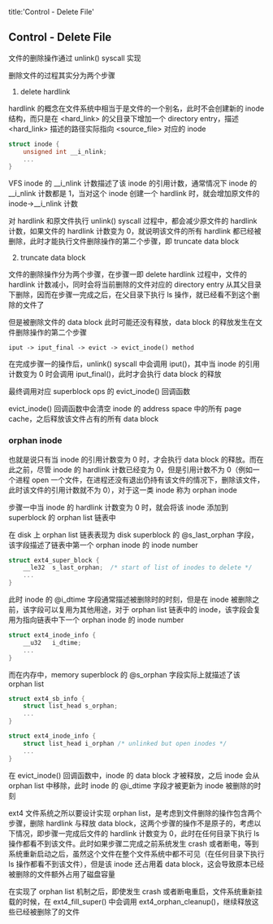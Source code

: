 title:'Control - Delete File'
## Control - Delete File

文件的删除操作通过 unlink() syscall 实现

删除文件的过程其实分为两个步骤

1. delete hardlink

hardlink 的概念在文件系统中相当于是文件的一个别名，此时不会创建新的 inode 结构，而只是在 <hard_link> 的父目录下增加一个 directory entry，描述 <hard_link> 描述的路径实际指向 <source_file> 对应的 inode

```c
struct inode {
	unsigned int __i_nlink;
	...
}
```

VFS inode 的 __i_nlink 计数描述了该 inode 的引用计数，通常情况下 inode 的 __i_nlink 计数都是 1，当对这个 inode 创建一个 hardlink 时，就会增加原文件的 inode->__i_nlink 计数


对 hardlink 和原文件执行 unlink() syscall 过程中，都会减少原文件的 hardlink 计数，如果文件的 hardlink 计数变为 0，就说明该文件的所有 hardlink 都已经被删除，此时才能执行文件删除操作的第二个步骤，即 truncate data block


2. truncate data block

文件的删除操作分为两个步骤，在步骤一即 delete hardlink 过程中，文件的 hardlink 计数减小，同时会将当前删除的文件对应的 directory entry 从其父目录下删除，因而在步骤一完成之后，在父目录下执行 ls 操作，就已经看不到这个删除的文件了

但是被删除文件的 data block 此时可能还没有释放，data block 的释放发生在文件删除操作的第二个步骤

```
iput -> iput_final -> evict -> evict_inode() method
```

在完成步骤一的操作后，unlink() syscall 中会调用 iput()，其中当 inode 的引用计数变为 0 时会调用 iput_final()，此时才会执行 data block 的释放

最终调用对应 superblock ops 的 evict_inode() 回调函数

evict_inode() 回调函数中会清空 inode 的 address space 中的所有 page cache，之后释放该文件占有的所有 data block



### orphan inode

也就是说只有当 inode 的引用计数变为 0 时，才会执行 data block 的释放。而在此之前，尽管 inode 的 hardlink 计数已经变为 0，但是引用计数不为 0（例如一个进程 open 一个文件，在进程还没有退出仍持有该文件的情况下，删除该文件，此时该文件的引用计数就不为 0），对于这一类 inode 称为 orphan inode

步骤一中当 inode 的 hardlink 计数变为 0 时，就会将该 inode 添加到 superblock 的 orphan list 链表中


在 disk 上 orphan list 链表表现为 disk superblock 的 @s_last_orphan 字段，该字段描述了链表中第一个 orphan inode 的 inode number

```c
struct ext4_super_block {
	__le32	s_last_orphan;	/* start of list of inodes to delete */
	...
}
```

此时 inode 的 @i_dtime 字段通常描述被删除时的时刻，但是在 inode 被删除之前，该字段可以复用为其他用途，对于 orphan list 链表中的 inode，该字段会复用为指向链表中下一个 orphan inode 的 inode number

```c
struct ext4_inode_info {
	__u32	i_dtime;
	...
}
```


而在内存中，memory superblock 的 @s_orphan 字段实际上就描述了该 orphan list

```c
struct ext4_sb_info {
	struct list_head s_orphan;
	...
}
```

```c
struct ext4_inode_info {
	struct list_head i_orphan /* unlinked but open inodes */
	...
}
```


在 evict_inode() 回调函数中，inode 的 data block 才被释放，之后 inode 会从 orphan list 中移除，此时 inode 的 @i_dtime 字段才被更新为 inode 被删除的时刻



ext4 文件系统之所以要设计实现 orphan list，是考虑到文件删除的操作包含两个步骤，删除 hardlink 与释放 data block，这两个步骤的操作不是原子的，考虑以下情况，即步骤一完成后文件的 hardlink 计数变为 0，此时在任何目录下执行 ls 操作都看不到该文件。此时如果步骤二完成之前系统发生 crash 或者断电，等到系统重新启动之后，虽然这个文件在整个文件系统中都不可见（在任何目录下执行 ls 操作都看不到该文件），但是该 inode 还占用着 data block，这会导致原本已经被删除的文件额外占用了磁盘容量

在实现了 orphan list 机制之后，即使发生 crash 或者断电重启，文件系统重新挂载的时候，在 ext4_fill_super() 中会调用 ext4_orphan_cleanup()，继续释放这些已经被删除了的文件
